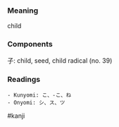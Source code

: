 ### Meaning

child

### Components

子: child, seed, child radical (no. 39)

### Readings

```
- Kunyomi: こ、-こ、ね
- Onyomi: シ、ス、ツ
```

#kanji